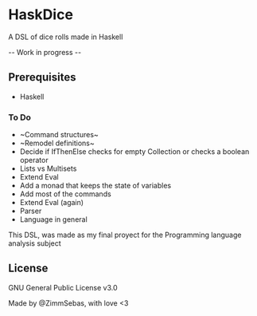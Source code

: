 # HaskDice

A DSL of dice rolls made in Haskell

-- Work in progress --

## Prerequisites

- Haskell

### To Do

- ~Command structures~
- ~Remodel definitions~
- Decide if IfThenElse checks for empty Collection or checks a boolean operator
- Lists vs Multisets
- Extend Eval
- Add a monad that keeps the state of variables
- Add most of the commands
- Extend Eval (again)
- Parser
- Language in general

This DSL, was made as my final proyect for the Programming language analysis subject

## License

GNU General Public License v3.0


Made by @ZimmSebas, with love <3
